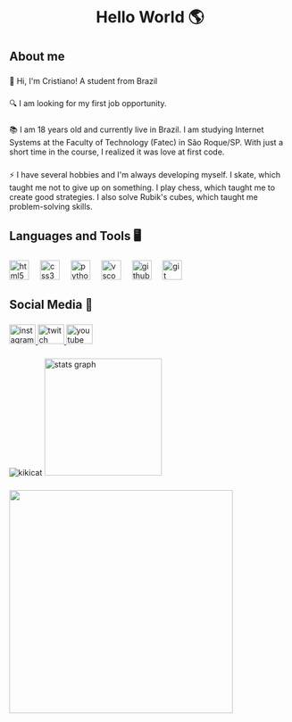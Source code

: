 <h1 align="center">Hello World 🌎</h1>

###

<h2 align="left">About me</h2>

###

<p align="left">👋 Hi, I'm Cristiano! A student from Brazil</p>

###

<p align="left">🔍 I am looking for my first job opportunity.</p>

###

<p align="left">📚 I am 18 years old and currently live in Brazil. I am studying Internet Systems at the Faculty of Technology (Fatec) in São Roque/SP. With just a short time in the course, I realized it was love at first code.</p>

###

<p align="left">⚡ I have several hobbies and I'm always developing myself. I skate, which taught me not to give up on something. I play chess, which taught me to create good strategies. I also solve Rubik's cubes, which taught me problem-solving skills.</p>

###

<h2 align="left">Languages and Tools 🖥</h2>

###

<div align="left">
  <img src="https://cdn.jsdelivr.net/gh/devicons/devicon/icons/html5/html5-original.svg" height="35" alt="html5 logo"  />
  <img width="12" />
  <img src="https://cdn.jsdelivr.net/gh/devicons/devicon/icons/css3/css3-original.svg" height="35" alt="css3 logo"  />
  <img width="12" />
  <img src="https://cdn.jsdelivr.net/gh/devicons/devicon/icons/python/python-original.svg" height="35" alt="python logo"  />
  <img width="12" />
  <img src="https://cdn.jsdelivr.net/gh/devicons/devicon/icons/vscode/vscode-original.svg" height="35" alt="vscode logo"  />
  <img width="12" />
  <img src="https://skillicons.dev/icons?i=github" height="35" alt="github logo"  />
  <img width="12" />
  <img src="https://cdn.jsdelivr.net/gh/devicons/devicon/icons/git/git-original.svg" height="35" alt="git logo"  />
</div>

###

<h2 align="left">Social Media 📱</h2>

###

<div align="left">
  <a href="https://www.instagram.com/cristianoalvcobello/" target="_blank">
    <img src="https://raw.githubusercontent.com/maurodesouza/profile-readme-generator/master/src/assets/icons/social/instagram/default.svg" width="47" height="35" alt="instagram logo"  />
  </a>
  <a href="https://www.twitch.tv/cristianoalvcobello" target="_blank">
    <img src="https://raw.githubusercontent.com/maurodesouza/profile-readme-generator/master/src/assets/icons/social/twitch/default.svg" width="47" height="35" alt="twitch logo"  />
  </a>
  <a href="https://www.youtube.com/channel/UCYVxy4MLkg7G0y3dX2mRvSQ" target="_blank">
    <img src="https://raw.githubusercontent.com/maurodesouza/profile-readme-generator/master/src/assets/icons/social/youtube/default.svg" width="47" height="35" alt="youtube logo"  />
  </a>
</div>

###

<div align="left">
  <img src="https://github.com/CristianoAlvCobello/CristianoAlvCobello/assets/172451127/2401397b-fdb7-401f-a740-e5705324c9d7" alt="kikicat">
  <img src="https://github-readme-stats.vercel.app/api?username=CristianoAlvCobello&hide_title=false&hide_rank=false&show_icons=true&include_all_commits=true&count_private=true&disable_animations=false&theme=tokyonight&locale=en&hide_border=true" height="210" alt="stats graph"  />
</div>

###

<img align="left" height="400" src="https://images-wixmp-ed30a86b8c4ca887773594c2.wixmp.com/f/3955b514-aadc-4d7d-8248-71fc5b9c30ce/dg39dc3-55810788-e69f-48db-bf61-a92401dd34d2.gif?token=eyJ0eXAiOiJKV1QiLCJhbGciOiJIUzI1NiJ9.eyJzdWIiOiJ1cm46YXBwOjdlMGQxODg5ODIyNjQzNzNhNWYwZDQxNWVhMGQyNmUwIiwiaXNzIjoidXJuOmFwcDo3ZTBkMTg4OTgyMjY0MzczYTVmMGQ0MTVlYTBkMjZlMCIsIm9iaiI6W1t7InBhdGgiOiJcL2ZcLzM5NTViNTE0LWFhZGMtNGQ3ZC04MjQ4LTcxZmM1YjljMzBjZVwvZGczOWRjMy01NTgxMDc4OC1lNjlmLTQ4ZGItYmY2MS1hOTI0MDFkZDM0ZDIuZ2lmIn1dXSwiYXVkIjpbInVybjpzZXJ2aWNlOmZpbGUuZG93bmxvYWQiXX0.sEqfj98mUXPDJNx009a8nG6r4k45Kumg8c9H0cYO2wc"/>

###
